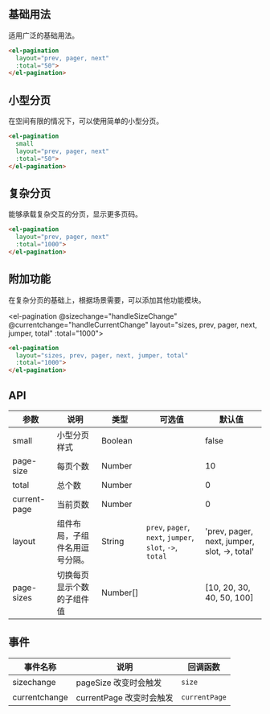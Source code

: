 ## 基础用法
适用广泛的基础用法。

<el-pagination
  layout="prev, pager, next"
  :total="50">
</el-pagination>

```html
<el-pagination
  layout="prev, pager, next"
  :total="50">
</el-pagination>
```

## 小型分页
在空间有限的情况下，可以使用简单的小型分页。

<el-pagination
  small
  layout="prev, pager, next"
  :total="50">
</el-pagination>

```html
<el-pagination
  small
  layout="prev, pager, next"
  :total="50">
</el-pagination>
```

## 复杂分页
能够承载复杂交互的分页，显示更多页码。

<el-pagination
  layout="prev, pager, next"
  :total="1000">
</el-pagination>

```html
<el-pagination
  layout="prev, pager, next"
  :total="1000">
</el-pagination>
```

## 附加功能
在复杂分页的基础上，根据场景需要，可以添加其他功能模块。


<el-pagination
  @sizechange="handleSizeChange"
  @currentchange="handleCurrentChange"
  layout="sizes, prev, pager, next, jumper, total"
  :total="1000">
</el-pagination>

```html
<el-pagination
  layout="sizes, prev, pager, next, jumper, total"
  :total="1000">
</el-pagination>
```

<script>
  module.exports = {
    methods: {
      handleSizeChange(val) {
        console.log(`每页 ${val} 条`);
      },
      handleCurrentChange(val) {
        console.log(`当前页: ${val}`);
      }
    }
  }
</script>

## API
| 参数               | 说明                                                     | 类型              | 可选值      | 默认值 |
|--------------------|----------------------------------------------------------|-------------------|-------------|--------|
| small              |   小型分页样式     | Boolean |             | false |
| page-size              | 每页个数                                                   | Number |             | 10 |
| total | 总个数 | Number | | 0 |
| current-page | 当前页数 | Number | | 0|
| layout | 组件布局，子组件名用逗号分隔。| String | `prev`, `pager`, `next`, `jumper`, `slot`, `->`, `total` | 'prev, pager, next, jumper, slot, ->, total'  |
| page-sizes | 切换每页显示个数的子组件值 | Number[] | |  [10, 20, 30, 40, 50, 100] |

## 事件
| 事件名称 | 说明 | 回调函数 |
|---------|--------|---------|
| sizechange | pageSize 改变时会触发 | `size` |
| currentchange | currentPage 改变时会触发 | `currentPage` |

